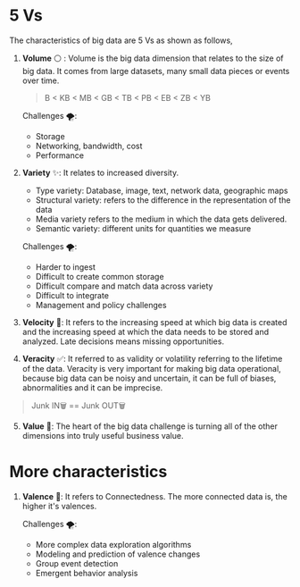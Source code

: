 # 5 Vs

The characteristics of big data are 5 Vs as shown as follows,

1. **Volume** ⚪ : Volume is the big data dimension that relates to the size of big data. It comes from large datasets, many small data pieces or events over time.
    > B < KB < MB < GB < TB < PB < EB < ZB < YB

    Challenges 🌪:
    
    - Storage
    - Networking, bandwidth, cost
    - Performance

2. **Variety** ✨: It relates to increased diversity.

    - Type variety: Database, image, text, network data, geographic maps
    - Structural variety: refers to the difference in the representation of the data
    - Media variety refers to the medium in which the data gets delivered.
    - Semantic variety: different units for quantities we measure

    Challenges 🌪:

    - Harder to ingest
    - Difficult to create common storage
    - Difficult compare and match data across variety
    - Difficult to integrate
    - Management and policy challenges

3. **Velocity** 🚀: It refers to the increasing speed at which big data is created and the increasing speed at which the data needs to be stored and analyzed. Late decisions means missing opportunities.

4. **Veracity** ✅: It referred to as validity or volatility referring to the lifetime of the data. Veracity is very important for making big data operational, because big data can be noisy and uncertain, it can be full of biases, abnormalities and it can be imprecise. 

> Junk IN🗑 == Junk OUT🗑


5. **Value** 💎: The heart of the big data challenge is turning all of the other dimensions into truly useful business value.

# More characteristics
1. **Valence** 🌉: It refers to Connectedness. The more connected data is, the higher it's valences.

    Challenges 🌪:
    - More complex data exploration algorithms 
    - Modeling and prediction of valence changes
    - Group event detection
    - Emergent behavior analysis

